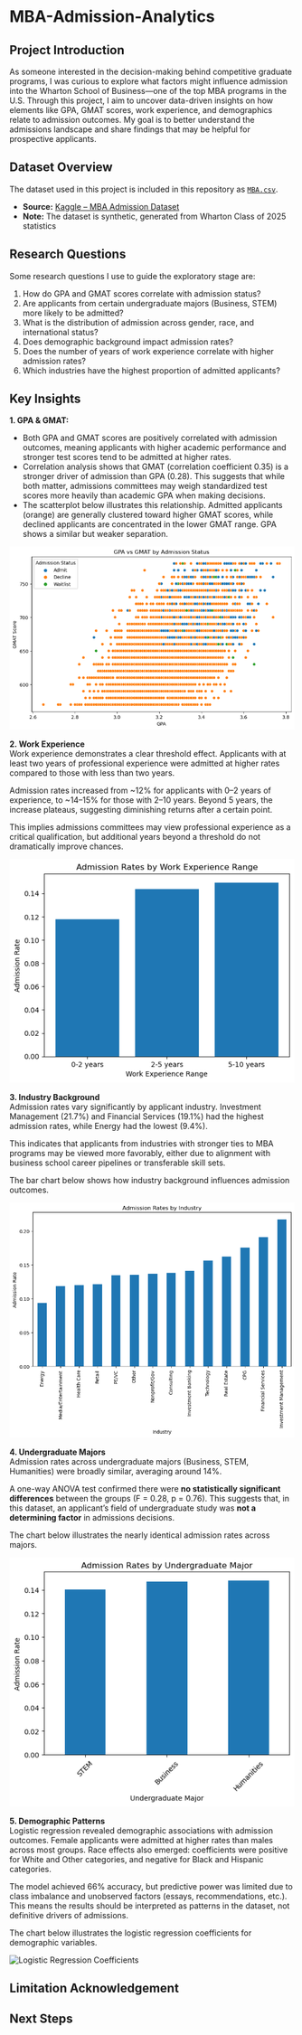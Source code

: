 # MBA-Admission-Analytics
## Project Introduction

As someone interested in the decision-making behind competitive graduate programs, I was curious to explore what factors might influence admission into the Wharton School of Business—one of the top MBA programs in the U.S. Through this project, I aim to uncover data-driven insights on how elements like GPA, GMAT scores, work experience, and demographics relate to admission outcomes. My goal is to better understand the admissions landscape and share findings that may be helpful for prospective applicants.

## Dataset Overview

The dataset used in this project is included in this repository as [`MBA.csv`](MBA.csv).  

- **Source:** [Kaggle – MBA Admission Dataset](https://www.kaggle.com/datasets/taweilo/mba-admission-dataset)  
- **Note:** The dataset is synthetic, generated from Wharton Class of 2025 statistics

## Research Questions
Some research questions I use to guide the exploratory stage are:

1. How do GPA and GMAT scores correlate with admission status?
2. Are applicants from certain undergraduate majors (Business, STEM) more likely to be admitted?
3. What is the distribution of admission across gender, race, and international status?
4. Does demographic background impact admission rates?
5. Does the number of years of work experience correlate with higher admission rates?
6. Which industries have the highest proportion of admitted applicants?

## Key Insights
**1. GPA & GMAT:**
- Both GPA and GMAT scores are positively correlated with admission outcomes, meaning applicants with higher academic performance and stronger test scores tend to be admitted at higher rates.  
- Correlation analysis shows that GMAT (correlation coefficient 0.35) is a stronger driver of admission than GPA (0.28). This suggests that while both matter, admissions committees may weigh standardized test scores more heavily than academic GPA when making decisions.  
- The scatterplot below illustrates this relationship. Admitted applicants (orange) are generally clustered toward higher GMAT scores, while declined applicants are concentrated in the lower GMAT range. GPA shows a similar but weaker separation.  

![GPA vs GMAT Scatter](plots/gpa_gmat_scatterplot.png)

**2. Work Experience**  
Work experience demonstrates a clear threshold effect. Applicants with at least two years of professional experience were admitted at higher rates compared to those with less than two years.  

Admission rates increased from ~12% for applicants with 0–2 years of experience, to ~14–15% for those with 2–10 years. Beyond 5 years, the increase plateaus, suggesting diminishing returns after a certain point.  

This implies admissions committees may view professional experience as a critical qualification, but additional years beyond a threshold do not dramatically improve chances.  

![Admission by Work Experience](plots/work_exp.png)  


**3. Industry Background**  
Admission rates vary significantly by applicant industry. Investment Management (21.7%) and Financial Services (19.1%) had the highest admission rates, while Energy had the lowest (9.4%).  

This indicates that applicants from industries with stronger ties to MBA programs may be viewed more favorably, either due to alignment with business school career pipelines or transferable skill sets.  

The bar chart below shows how industry background influences admission outcomes.  

![Admission by Industry](plots/industry.png)  

**4. Undergraduate Majors**  
Admission rates across undergraduate majors (Business, STEM, Humanities) were broadly similar, averaging around 14%.  

A one-way ANOVA test confirmed there were **no statistically significant differences** between the groups (F = 0.28, p = 0.76). This suggests that, in this dataset, an applicant’s field of undergraduate study was **not a determining factor** in admissions decisions.  

The chart below illustrates the nearly identical admission rates across majors.  

![Admission by Major](plots/majors.png)


**5. Demographic Patterns**  
Logistic regression revealed demographic associations with admission outcomes. Female applicants were admitted at higher rates than males across most groups. Race effects also emerged: coefficients were positive for White and Other categories, and negative for Black and Hispanic categories.  

The model achieved 66% accuracy, but predictive power was limited due to class imbalance and unobserved factors (essays, recommendations, etc.). This means the results should be interpreted as patterns in the dataset, not definitive drivers of admissions.  

The chart below illustrates the logistic regression coefficients for demographic variables.  

![Logistic Regression Coefficients](plots/log_reg_coeffs.png)  

## Limitation Acknowledgement

## Next Steps


